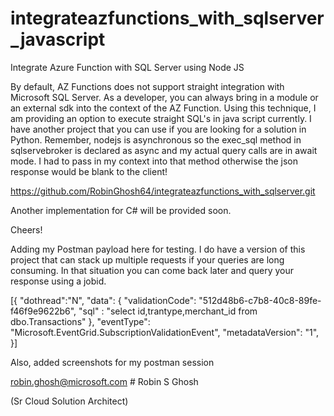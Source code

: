# integrateazfunctions_with_sqlserver_javascript
Integrate Azure Function with SQL Server using Node JS



By default, AZ Functions does not support straight integration with Microsoft SQL Server. As a developer, you can always bring in a module or an external sdk into the context of the AZ Function. Using this technique, I am providing an option to execute straight SQL's in java script currently. I have another project that you can use if you are looking for a solution in Python. Remember, nodejs is asynchronous so the exec_sql method in sqlservebroker is declared as async and my actual query calls are in await mode. I had to pass in my context into that method otherwise the json response would be blank to the client!

https://github.com/RobinGhosh64/integrateazfunctions_with_sqlserver.git

Another implementation for C# will be provided soon.

Cheers!

Adding my Postman payload here for testing. I do have a version of this project that can stack up multiple requests if your queries are long consuming. In that situation you can come back later and query your response using a jobid.

[{
    "dothread":"N",
    "data": {
      "validationCode": "512d48b6-c7b8-40c8-89fe-f46f9e9622b6",
      "sql" : "select id,trantype,merchant_id from dbo.Transactions"
    },
    "eventType": "Microsoft.EventGrid.SubscriptionValidationEvent",
    "metadataVersion": "1",
 }]

Also, added screenshots for my postman session

robin.ghosh@microsoft.com   # Robin S Ghosh

(Sr Cloud Solution Architect)


